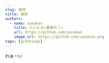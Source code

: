 ```yaml
---
slug: 挨拶
title: 挨拶
authors:
  - name: sunakan
    title: たいとる(著者の？)
    url: https://github.com/sunakan
    image_url: https://github.com/sunakan.png
tags: [greetings]
---
```


わぁーい
